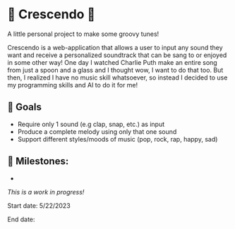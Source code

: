 # 🎵 Crescendo 🎵
A little personal project to make some groovy tunes!

Crescendo is a web-application that allows a user to input any sound they want and receive a personalized soundtrack that can be sang to or enjoyed in some other way! One day I watched Charlie Puth make an entire song from just a spoon and a glass and I thought wow, I want to do that too. But then, I realized I have no music skill whatsoever, so instead I decided to use my programming skills and AI to do it for me! 

## 🥅 Goals

- Require only 1 sound (e.g clap, snap, etc.) as input
- Produce a complete melody using only that one sound
- Support different styles/moods of music (pop, rock, rap, happy, sad)


## 🚀 Milestones:

- 


*This is a work in progress!*

Start date: 5/22/2023




End date:

